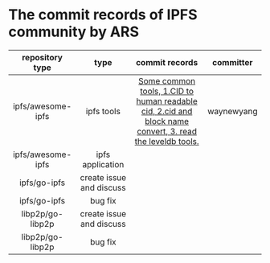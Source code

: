 # The commit records of IPFS community by ARS


| repository type | type | commit records| committer |
|:--:|:--:|:--:|:--:|
| ipfs/awesome-ipfs | ipfs tools | [Some common tools, 1.CID to human readable cid, 2.cid and block name convert, 3. read the leveldb tools.](https://github.com/ipfs/awesome-ipfs/pull/218)| waynewyang |
| ipfs/awesome-ipfs | ipfs application | |  |
| ipfs/go-ipfs | create issue and discuss | |  |
| ipfs/go-ipfs | bug fix | |  |
| libp2p/go-libp2p | create issue and discuss | |  |
| libp2p/go-libp2p | bug fix | |  |
